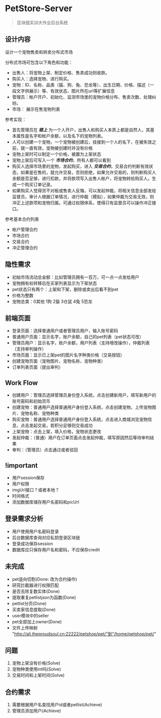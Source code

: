 # PetStore-Server

> 区块链实训大作业后台系统

## 设计内容

设计一个宠物售卖和转卖分布式市场

分布式市场可包含以下角色和功能：

- 出售人：将宠物上架、制定价格、售卖成功则收款。
- 购买人：选择宠物、进行购买。
- 宠物：ID、名称、品类（猫、狗、兔、恐龙等）、出生日期、价格、描述（一段文字供展示）等、有效状态、图片所在url等扩展信息
- 管理员：帐户开户、初始化、监测市场里的宠物价格分布、售卖次数、处理纠纷。
- 市场： 展示在售宠物列表

参考实现：

- 首先管理员在 ***链上*** 为一个人开户，出售人和购买人本质上都是自然人，其基本属性是名字和帐户余额，以及名下的宠物列表。
- 人可以创建一个宠物，一个宠物被创建后，挂接到一个人的名下，在被失效之前，就一直有效，宠物被创建时并没有价格
- 宠物上架时可以制定一个价格，被置为上架状态
- 宠物上架后可写入一个 ***市场合约***，所有人都可以看到
- 购买人选择市场里的宠物，发起购买，进入 ***交易合约***，交易合约判断有效状态，如果是在售的，就允许交易，否则拒绝，如果允许交易的，则判断购买人余额是否足够，进行扣款，并将款项写入出售人帐户，将宠物转给购买人。生成一个购买订单记录。
- 如果购买人觉得货不对板或售卖人反悔，可以发起仲裁，将相关信息全部发给监督员，审计人根据订单情况，进行仲裁（模拟），如果仲裁为交易无效，则冲正上述款项和宠物归属。可通过权限体系，使得只有监督员可以操作冲正接口。

参考基本合约列表

- 帐户管理合约
- 市场合约
- 交易合约
- 冲正管理合约

## 隐性需求

- 初始市场流动总金额：比如管理员拥有一百万，可一点一点发给用户
- 宠物拥有权转移后在买家列表显示为下架状态
- pet状态只有两个：上架和下架，删除或卖出后看不到pet
- 价格为整数
- 宠物总类：0其他 1狗 2猫 3仓鼠 4兔 5恐龙

## 前端页面

- 登录页面：选择普通用户或者管理员用户，输入账号密码
- 普通用户页面：显示名字，账户余额，自己的pet列表（pet状态可改）
- 管理员用户：显示名字，账户余额，用户列表（支持增改操作），仲裁列表（支持审判操作）
- 市场页面：显示已上架pet的图片名字种类价格（交易按钮）
- 创建宠物页面（宠物图片、宠物名称、宠物种类）
- 订单列表页面（提出审判）

## Work Flow

- 创建用户：管理员选择管理员身份登入系统，点击创建新用户，填写新用户的账号密码和初始货币
- 创建宠物：普通用户选择普通用户身份登入系统，点击创建宠物，上传宠物图片、宠物名称、宠物种类
- 购买宠物：普通用户选择普通用户身份登入系统，点击进入商城浏览宠物信息，点击发起交易，若积分足够则交易成功
- 上架宠物：点击上架，填入价格，宠物状态更改
- 发起仲裁：（普通）用户在订单页面点击发起仲裁，填写原因然后等待审判结果
- 审判：（管理员）点击通过或者驳回

## !important

- 用户session保存
- 用户权限
- imgUrl接口？或者本地？
- 时间格式
- 添加数据库储存用户名密码和picUrl

## 登录需求分析

- 用户使用用户名密码登录
- 后台数据库查询对应私钥登录区块链
- 登录成功保存session
- 数据库应只保存用户名和密码，不应保存credit

## 未完成

- pet竖向切割(Done: 改为合约操作)
- 研究拦截器进行权限匹配
- 是否去除复数实体(Done)
- 提取重复petlistjson为函数(Done)
- petlist分页(Done)
- 买卖家信息提取(Done)
- user模块中的seller
- pet全部加上owner(Done)
- 文件上传映射 "http://ali.theproudsoul.cn:22222/petshop/pet/"到"/home/petshop/pet/"

## 问题

1. 宠物上架没有价格(Solve)
2. 宠物种类使用int吗(Solve)
3. 交易时间和上架时间(Solve)

## 合约需求

1. 需要根据用户名查找用户id或者petlist(Achieve)
2. 管理员添加用户(Achieve)
